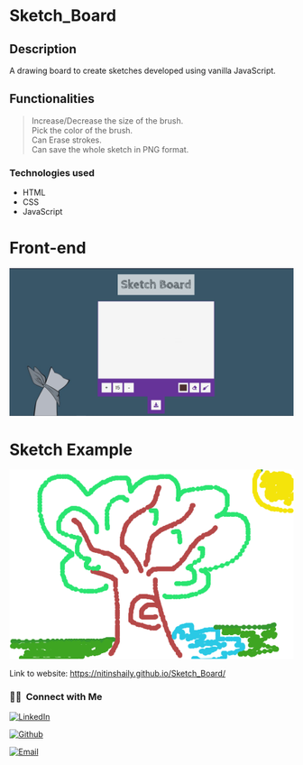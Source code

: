 # Sketch_Board

## Description

A drawing board to create sketches developed using vanilla JavaScript.

## Functionalities
> Increase/Decrease the size of the brush.  
> Pick the color of the brush.  
> Can Erase strokes.  
> Can save the whole sketch in PNG format.


### Technologies used
- HTML  
- CSS  
- JavaScript  

# Front-end  
  ![alt text](./assets/look.png)

# Sketch Example  

![alt text](./assets/my-canvas.jpeg)

Link to website: https://nitinshaily.github.io/Sketch_Board/  
<h3> 🤝🏻 &nbsp;Connect with Me </h3>

<a href="https://www.linkedin.com/in/nitin-shaily/"><img alt="LinkedIn" src="https://img.shields.io/badge/LinkedIn-Nitin%20Shaily-blue?style=flat-square&logo=linkedin"></a>  

<a href="https://github.com/NitinShaily"><img alt="Github" src="https://img.shields.io/badge/Github-Nitin%20Shaily-blue?style=flat-square&logo=Github"></a>

<a href="mailto:nitinshaily0@gmail.com"><img alt="Email" src="https://img.shields.io/badge/Email-nitinshaily0@gmail.com-blue?style=flat-square&logo=gmail"></a>
</p>